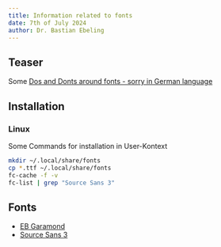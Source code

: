```yaml
---
title: Information related to fonts
date: 7th of July 2024
author: Dr. Bastian Ebeling
---
```


## Teaser

Some [Dos and Donts around fonts - sorry in German language](https://www.derstandard.de/story/3000000227095/schrift-unarten-die-wahrheit-hinter-times-new-roman-und-arial)

## Installation

### Linux

Some Commands for installation in User-Kontext

```sh
mkdir ~/.local/share/fonts
cp *.ttf ~/.local/share/fonts
fc-cache -f -v
fc-list | grep "Source Sans 3"
```

## Fonts

- [EB Garamond](https://fonts.google.com/specimen/EB+Garamond)
- [Source Sans 3](https://fonts.google.com/specimen/Source+Sans+3)
